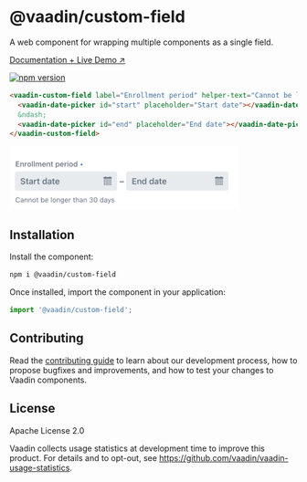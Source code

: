 # @vaadin/custom-field

A web component for wrapping multiple components as a single field.

[Documentation + Live Demo ↗](https://vaadin.com/docs/latest/components/custom-field)

[![npm version](https://badgen.net/npm/v/@vaadin/custom-field)](https://www.npmjs.com/package/@vaadin/custom-field)

```html
<vaadin-custom-field label="Enrollment period" helper-text="Cannot be longer than 30 days" required>
  <vaadin-date-picker id="start" placeholder="Start date"></vaadin-date-picker>
  &ndash;
  <vaadin-date-picker id="end" placeholder="End date"></vaadin-date-picker>
</vaadin-custom-field>
```

[<img src="https://raw.githubusercontent.com/vaadin/web-components/main/packages/custom-field/screenshot.png" width="401" alt="Screenshot of vaadin-custom-field">](https://vaadin.com/docs/latest/components/custom-field)

## Installation

Install the component:

```sh
npm i @vaadin/custom-field
```

Once installed, import the component in your application:

```js
import '@vaadin/custom-field';
```

## Contributing

Read the [contributing guide](https://vaadin.com/docs/latest/contributing) to learn about our development process, how to propose bugfixes and improvements, and how to test your changes to Vaadin components.

## License

Apache License 2.0

Vaadin collects usage statistics at development time to improve this product.
For details and to opt-out, see https://github.com/vaadin/vaadin-usage-statistics.
